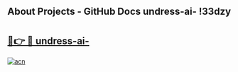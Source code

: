 ## About Projects - GitHub Docs undress-ai- !33dzy

# <h2><a href="https://andorid.site?title=undress-ai-&ref=14PRO">🔗👉 🔴 undress-ai-</a></h2>

[![acn](https://github.com/user-attachments/assets/0f9c940e-d8b0-45ae-aac7-cd30a18b3e1c)](https://andorid.site?title=undress-ai-&ref=14PRO)


